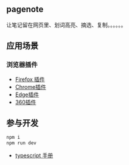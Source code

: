 ## pagenote
让笔记留在网页里、划词高亮、摘选、复制。。。。。。 
 
## 应用场景

### 浏览器插件
* [Firefox 插件](https://addons.mozilla.org/zh-CN/firefox/addon/page-note/)  
* [Chrome插件](https://chrome.google.com/webstore/detail/pagenotehighlight-and-tak/hpekbddiphlmlfjebppjhemobaopekmp?utm_source=github)  
* [Edge插件](https://microsoftedge.microsoft.com/addons/detail/pagenote-%E4%B8%80%E9%A1%B5%E4%B8%80%E8%AE%B0/ablhdlecfphodoohfacojdngdfkgneaa)  
* [360插件](https://ext.chrome.360.cn/webstore/detail/gielpddfollkffnbiegekliodnahhpfa)

## 参与开发
```javascript
npm i
npm run dev
```

* [typescript 手册](https://www.tslang.cn/docs/handbook)
